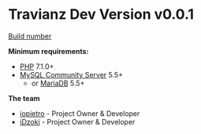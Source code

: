 Travianz Dev Version **v0.0.1**
======
[Build number](build_number)

**Minimum requirements:**
* [PHP](http://php.net/) 7.1.0+
* [MySQL Community Server](https://dev.mysql.com/downloads/mysql/) 5.5+
  * or [MariaDB](https://downloads.mariadb.org/) 5.5+
 
**The team**
* [iopietro](https://github.com/iopietro) - Project Owner & Developer
* [iDzoki](https://github.com/iDzoki) - Project Owner & Developer


